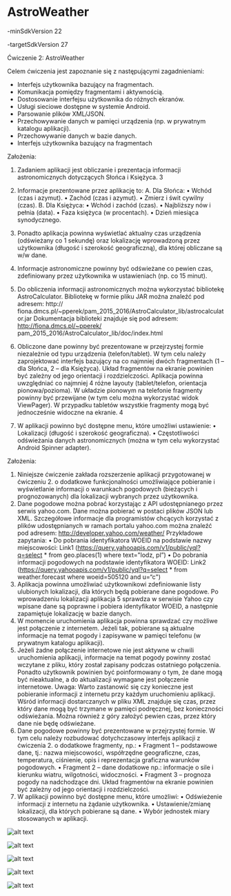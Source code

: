 # AstroWeather

-minSdkVersion 22

-targetSdkVersion 27


Ćwiczenie 2: AstroWeather

Celem ćwiczenia jest zapoznanie się z następującymi zagadnieniami:
- Interfejs użytkownika bazujący na fragmentach.
- Komunikacja pomiędzy fragmentami i aktywnością.
- Dostosowanie interfejsu użytkownika do różnych ekranów.
- Usługi sieciowe dostępne w systemie Android.
- Parsowanie plików XML/JSON.
- Przechowywanie danych w pamięci urządzenia (np. w prywatnym katalogu
aplikacji).
- Przechowywanie danych w bazie danych.
- Interfejs użytkownika bazujący na fragmentach

Założenia:
1) Zadaniem aplikacji jest obliczanie i prezentacja informacji astronomicznych dotyczących
Słońca i Księżyca.
3
2) Informacje prezentowane przez aplikację to:
A. Dla Słońca:
• Wchód (czas i azymut).
• Zachód (czas i azymut).
• Zmierz i świt cywilny (czas).
B. Dla Księżyca:
• Wchód i zachód (czas).
• Najbliższy nów i pełnia (data).
• Faza księżyca (w procentach).
• Dzień miesiąca synodycznego.
3) Ponadto aplikacja powinna wyświetlać aktualny czas urządzenia (odświeżany co 1
sekundę) oraz lokalizację wprowadzoną przez użytkownika (długość i szerokość
geograficzną), dla której obliczane są w/w dane.
4) Informacje astronomiczne powinny być odświeżane co pewien czas, zdefiniowany przez
użytkownika w ustawieniach (np. co 15 minut).
5) Do obliczenia informacji astronomicznych można wykorzystać bibliotekę
AstroCalculator. Bibliotekę w formie pliku JAR można znaleźć pod adresem: http://
fiona.dmcs.pl/~pperek/pam_2015_2016/AstroCalculator_lib/astrocalculator.jar
Dokumentacja biblioteki znajduje się pod adresem: http://fiona.dmcs.pl/~pperek/
pam_2015_2016/AstroCalculator_lib/doc/index.html

6) Obliczone dane powinny być prezentowane w przejrzystej formie niezależnie od typu
urządzenia (telefon/tablet). W tym celu należy zaprojektować interfejs bazujący na co
najmniej dwóch fragmentach (1 – dla Słońca, 2 – dla Księżyca).
Układ fragmentów na ekranie powinien być zależny od jego orientacji i rozdzielczości.
Aplikacja powinna uwzględniać co najmniej 4 różne layouty (tablet/telefon, orientacja
pionowa/pozioma).
W układzie pionowym na telefonie fragmenty powinny być przewijane (w tym celu można
wykorzystać widok ViewPager). W przypadku tabletów wszystkie fragmenty mogą być
jednocześnie widoczne na ekranie.
4
7) W aplikacji powinno być dostępne menu, które umożliwi ustawienie:
• Lokalizacji (długość i szerokość geograficzna).
• Częstotliwości odświeżania danych astronomicznych (można w tym celu wykorzystać
Android Spinner adapter).

Założenia:
1) Niniejsze ćwiczenie zakłada rozszerzenie aplikacji przygotowanej w ćwiczeniu 2. o
dodatkowe funkcjonalności umożliwiające pobieranie i wyświetlanie informacji o
warunkach pogodowych (bieżących i prognozowanych) dla lokalizacji wybranych przez
użytkownika.
2) Dane pogodowe można pobrać korzystając z API udostępnianego przez serwis
yahoo.com. Dane można pobierać w postaci plików JSON lub XML. Szczegółowe
informacje dla programistów chcących korzystać z plików udostępnianych w ramach
portalu yahoo.com można znaleźć pod adresem: http://developer.yahoo.com/weather/
Przykładowe zapytania:
• Do pobrania identyfikatora WOEID na podstawie nazwy miejscowości:
Link1 (https://query.yahooapis.com/v1/public/yql?q=select * from
geo.places(1) where text="lodz, pl”)
• Do pobrania informacji pogodowych na podstawie identyfikatora WOEID:
Link2 (https://query.yahooapis.com/v1/public/yql?q=select * from
weather.forecast where woeid=505120 and u=“c")
3) Aplikacja powinna umożliwiać użytkownikowi zdefiniowanie listy ulubionych lokalizacji,
dla których będą pobierane dane pogodowe. Po wprowadzeniu lokalizacji aplikacja
5
sprawdza w serwisie Yahoo czy wpisane dane są poprawne i pobiera identyfikator
WOEID, a następnie zapamiętuje lokalizację w bazie danych.
4) W momencie uruchomienia aplikacja powinna sprawdzać czy możliwe jest połączenie z
internetem. Jeżeli tak, pobierane są aktualne informacje na temat pogody i zapisywane
w pamięci telefonu (w prywatnym katalogu aplikacji).
5) Jeżeli żadne połączenie internetowe nie jest aktywne w chwili uruchomienia aplikacji,
informacje na temat pogody powinny zostać wczytane z pliku, który został zapisany
podczas ostatniego połączenia. Ponadto użytkownik powinien być poinformowany o
tym, że dane mogą być nieaktualne, a do aktualizacji wymagane jest połączenie
internetowe.
Uwaga: Warto zastanowić się czy konieczne jest pobieranie informacji z internetu przy
każdym uruchomieniu aplikacji. Wśród informacji dostarczanych w pliku XML znajduje się
czas, przez który dane mogą być trzymane w pamięci podręcznej, bez konieczności
odświeżania. Można również z góry założyć pewien czas, przez który dane nie będę
odświeżane.
6) Dane pogodowe powinny być prezentowane w przejrzystej formie. W tym celu należy
rozbudować dotychczasowy interfejs aplikacji z ćwiczenia 2. o dodatkowe fragmenty,
np.:
• Fragment 1 – podstawowe dane, tj.: nazwa miejscowości, współrzędne geograficzne,
czas, temperatura, ciśnienie, opis i reprezentacja graficzna warunków pogodowych.
• Fragment 2 – dane dodatkowe np.: informacje o sile i kierunku wiatru, wilgotności,
widoczności.
• Fragment 3 – prognoza pogody na nadchodzące dni.
Układ fragmentów na ekranie powinien być zależny od jego orientacji i rozdzielczości.
7) W aplikacji powinno być dostępne menu, które umożliwi:
• Odświeżenie informacji z internetu na żądanie użytkownika.
• Ustawienie/zmianę lokalizacji, dla których pobierane są dane.
• Wybór jednostek miary stosowanych w aplikacji.

![alt text](https://github.com/AMordaka/Android-AstroWeather/blob/master/other/1.PNG)

![alt text](https://github.com/AMordaka/Android-AstroWeather/blob/master/other/2.PNG)

![alt text](https://github.com/AMordaka/Android-AstroWeather/blob/master/other/3.PNG)

![alt text](https://github.com/AMordaka/Android-AstroWeather/blob/master/other/4.PNG)

![alt text](https://github.com/AMordaka/Android-AstroWeather/blob/master/other/5.PNG)
